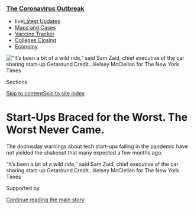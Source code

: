 <div id="app">

<div>

<div>

<div>

</div>

<div data-aria-hidden="false">

<div id="site-content" data-role="main">

<div>

<div class="css-1aor85t" style="opacity:0.000000001;z-index:-1;visibility:hidden">

<div class="css-1hqnpie">

<div class="css-epjblv">

<span class="css-17xtcya">[Technology](/section/technology)</span><span class="css-x15j1o">|</span><span class="css-fwqvlz">Start-Ups
Braced for the Worst. The Worst Never
Came.</span>

</div>

<div class="css-k008qs">

<div class="css-1iwv8en">

<span class="css-18z7m18"></span>

<div>

</div>

</div>

<span class="css-1n6z4y">https://nyti.ms/30G0IJs</span>

<div class="css-1705lsu">

<div class="css-4xjgmj">

<div class="css-4skfbu" data-role="toolbar" data-aria-label="Social Media Share buttons, Save button, and Comments Panel with current comment count" data-testid="share-tools">

  - 
  - 
  - 
  - 
    
    <div class="css-6n7j50">
    
    </div>

  - 

</div>

</div>

</div>

</div>

</div>

</div>

<div class="css-11qgg8s">

<div class="css-l9svim">

### [<span class="css-pa1jbp"><span class="css-1rxm0ex">The Coronavirus</span><span class="css-1rxm0ex"> Outbreak</span></span>](https://www.nytimes3xbfgragh.onion/news-event/coronavirus?name=styln-coronavirus-markets&region=TOP_BANNER&variant=undefined&block=storyline_menu_recirc&action=click&pgtype=Article&impression_id=428c5820-e389-11ea-85ce-efb8a1120743)

  - <span class="css-ousu42"><span class="css-12clwdu">live</span>[Latest
    Updates](https://www.nytimes3xbfgragh.onion/2020/08/20/world/coronavirus-covid.html?name=styln-coronavirus-markets&region=TOP_BANNER&variant=undefined&block=storyline_menu_recirc&action=click&pgtype=Article&impression_id=428c5821-e389-11ea-85ce-efb8a1120743)</span>
  - <span class="css-ousu42">[Maps and
    Cases](https://www.nytimes3xbfgragh.onion/interactive/2020/us/coronavirus-us-cases.html?name=styln-coronavirus-markets&region=TOP_BANNER&variant=undefined&block=storyline_menu_recirc&action=click&pgtype=Article&impression_id=428c7f30-e389-11ea-85ce-efb8a1120743)</span>
  - <span class="css-ousu42">[Vaccine
    Tracker](https://www.nytimes3xbfgragh.onion/interactive/2020/science/coronavirus-vaccine-tracker.html?name=styln-coronavirus-markets&region=TOP_BANNER&variant=undefined&block=storyline_menu_recirc&action=click&pgtype=Article&impression_id=428c7f31-e389-11ea-85ce-efb8a1120743)</span>
  - <span class="css-ousu42">[Colleges
    Closing](https://www.nytimes3xbfgragh.onion/2020/08/19/us/colleges-closing-covid.html?name=styln-coronavirus-markets&region=TOP_BANNER&variant=undefined&block=storyline_menu_recirc&action=click&pgtype=Article&impression_id=428c7f32-e389-11ea-85ce-efb8a1120743)</span>
  - <span class="css-ousu42">[Economy](https://www.nytimes3xbfgragh.onion/live/2020/08/20/business/stock-market-today-coronavirus?name=styln-coronavirus-markets&region=TOP_BANNER&variant=undefined&block=storyline_menu_recirc&action=click&pgtype=Article&impression_id=428c7f33-e389-11ea-85ce-efb8a1120743)</span>

</div>

</div>

<div id="fullBleedHeaderContent">

<div class="css-n4ws9g">

![<span class="css-16f3y1r e13ogyst0" data-aria-hidden="true">“It’s been
a bit of a wild ride,” said Sam Zaid, chief executive of the car sharing
start-up
Getaround.</span><span class="css-cnj6d5 e1z0qqy90" itemprop="copyrightHolder"><span class="css-1ly73wi e1tej78p0">Credit...</span><span><span>Kelsey
McClellan for The New York
Times</span></span></span>](https://static01.graylady3jvrrxbe.onion/images/2020/08/06/business/00startups1/merlin_175363401_10dc9679-b4d0-47e1-b98d-9e342f8ac145-articleLarge.jpg?quality=75&auto=webp&disable=upscale)

</div>

<div class="css-3z92zw">

<div class="css-6cn7ki">

<div class="NYTAppHideMasthead css-1bcu9v6 e1suatyy0">

<div class="section css-1o1qe8k e1suatyy2">

<div class="css-cu5p7t er09x8g0">

<div class="css-6n7j50">

</div>

<span class="css-1dv1kvn">Sections</span>

[Skip to content](#site-content)[Skip to site index](#site-index)

</div>

<div class="css-10698na e1huz5gh0">

</div>

</div>

</div>

<div class="css-1sojcmr ehdk2mb0">

# Start-Ups Braced for the Worst. The Worst Never Came.

</div>

The doomsday warnings about tech start-ups failing in the pandemic have
not yielded the shakeout that many expected a few months ago.

</div>

</div>

<div class="css-nwzfg5 e1gnum310">

<span class="css-1f9pvn2 technology">“It’s been a bit of a wild ride,”
said Sam Zaid, chief executive of the car sharing start-up
Getaround.</span><span class="css-cnj6d5 e1z0qqy90" itemprop="copyrightHolder"><span class="css-1ly73wi e1tej78p0">Credit...</span><span><span>Kelsey
McClellan for The New York Times</span></span></span>

</div>

<div id="sponsor-wrapper" class="css-1hyfx7x">

<div id="sponsor-slug" class="css-19vbshk">

Supported by

</div>

[Continue reading the main
story](#after-sponsor)

<div id="sponsor" class="ad sponsor-wrapper" style="text-align:center;height:100%;display:block">

</div>

<div id="after-sponsor">

</div>

</div>

<div class="css-1wx1auc e1gnum311">

<div class="css-18e8msd">

<div class="css-vp77d3 epjyd6m0">

<div class="css-hus3qt ey68jwv0" data-aria-hidden="true">

[![Erin
Griffith](https://static01.graylady3jvrrxbe.onion/images/2019/06/18/reader-center/author-erin-griffith/author-erin-griffith-thumbLarge.png
"Erin Griffith")](https://www.nytimes3xbfgragh.onion/by/erin-griffith)

</div>

<div class="css-1baulvz">

By [<span class="css-1baulvz last-byline" itemprop="name">Erin
Griffith</span>](https://www.nytimes3xbfgragh.onion/by/erin-griffith)

</div>

</div>

  - 
    
    <div class="css-ld3wwf e16638kd2">
    
    Aug. 10,
    2020
    
    </div>

  - 
    
    <div class="css-4xjgmj">
    
    <div class="css-d8bdto" data-role="toolbar" data-aria-label="Social Media Share buttons, Save button, and Comments Panel with current comment count" data-testid="share-tools">
    
      - 
      - 
      - 
      - 
        
        <div class="css-6n7j50">
        
        </div>
    
      - 
    
    </div>
    
    </div>

</div>

</div>

</div>

<div class="section meteredContent css-1r7ky0e" name="articleBody" itemprop="articleBody">

<div class="css-1fanzo5 StoryBodyCompanionColumn">

<div class="css-53u6y8">

SAN FRANCISCO — Getaround, a car sharing start-up, started the year by
laying off 150 employees and scaling back some operations after it spent
too much on a rapid expansion.

Two months later, with the [spread of the
coronavirus](https://www.nytimes3xbfgragh.onion/news-event/coronavirus?action=click&pgtype=Article&state=default&module=styln-coronavirus&region=TOP_BANNER&context=storylines_menu),
business got even worse. The company laid off another 100 employees,
asked those who remained to volunteer for pay cuts, obtained a
government loan of $5 million to $10 million and battled bankruptcy
rumors.

But in May, something unexpected happened: Business bounced back when
people began using the start-up’s cars to get on the road again.
Getaround’s revenue in the United States for the year is now 40 percent
above where it was a year ago. Last month, it brought back all of its
furloughed employees and started hiring again.

“We have seen a very, very fast recovery,” said Sam Zaid, Getaround’s
chief executive, adding that he was now raising more cash. “It’s been a
bit of a wild ride.”

</div>

</div>

<div class="css-1fanzo5 StoryBodyCompanionColumn">

<div class="css-53u6y8">

When the coronavirus pandemic first hit in March, many technology
start-ups braced themselves for The End, as business dried up, venture
capitalists warned of dark times ahead and restructuring experts
predicted the beginning of a “[great
unwinding](https://www.nytimes3xbfgragh.onion/2020/04/01/technology/virus-start-ups-pummeled-layoffs-unwinding.html)”
after a decade-long boom. Five months later, those doomsday warnings
have not translated into the drastic shakeout that many had expected.

</div>

</div>

<div class="css-79elbk" data-testid="photoviewer-wrapper">

<div class="css-z3e15g" data-testid="photoviewer-wrapper-hidden">

</div>

<div class="css-1a48zt4 ehw59r15" data-testid="photoviewer-children">

![<span class="css-16f3y1r e13ogyst0" data-aria-hidden="true">In July,
Getaround brought back all of its furloughed employees and started
hiring
again.</span><span class="css-cnj6d5 e1z0qqy90" itemprop="copyrightHolder"><span class="css-1ly73wi e1tej78p0">Credit...</span><span>Kelsey
McClellan for The New York
Times</span></span>](https://static01.graylady3jvrrxbe.onion/images/2020/08/06/business/00startups2/merlin_175363278_43f5e27d-e2ae-4575-99be-bf325e89730a-articleLarge.jpg?quality=75&auto=webp&disable=upscale)

</div>

</div>

<div class="css-1fanzo5 StoryBodyCompanionColumn">

<div class="css-53u6y8">

Funding for young companies has stayed robust, particularly for the
larger start-ups. Some of them, like the stock trading app Robinhood and
Discord, the social media site, have pulled in hundreds of millions of
dollars in new capital in recent months, boosting their valuations. And
[initial public offerings of tech
companies](https://www.nytimes3xbfgragh.onion/2020/06/17/technology/ipo-pandemic.html)have
come roaring back, alongside a surging stock market.

“Things generally are substantially better than our worst fears 90 days
ago,” said Rich Wong, an investor at Accel, a Silicon Valley venture
capital firm.

The stabilization has created a surreal disconnect between tech
start-ups and the broader economy. While retailers, restaurant chains
and many other companies are filing for bankruptcy and are dealing with
one of the [worst downturns on
record](https://www.nytimes3xbfgragh.onion/live/2020/07/30/business/stock-market-today-coronavirus/the-us-economys-contraction-in-the-second-quarter-was-the-worst-on-record)[,](https://www.nytimes3xbfgragh.onion/2020/07/30/business/economy/q2-gdp-coronavirus-economy.html)
the tech industry has largely sidestepped the worst of the destruction.

</div>

</div>

<div class="css-1fanzo5 StoryBodyCompanionColumn">

<div class="css-53u6y8">

Demand has surged for start-ups that offer virtual learning,
[telehealth](https://www.nytimes3xbfgragh.onion/2020/08/03/health/covid-telemedicine-congress.html),
e-commerce, [video games and
streaming](https://www.nytimes3xbfgragh.onion/interactive/2020/04/07/technology/coronavirus-internet-use.html),
and software for remote workers. Start-ups in areas like fitness or
children’s activities also quickly adapted their offerings to go
virtual.

<div id="NYT_MAIN_CONTENT_1_REGION" class="css-9tf9ac">

<div>

<div id="styln-covid-updates-markets" class="section interactive-content interactive-size-medium css-1ftcdic">

<div class="css-17ih8de interactive-body">

<div id="styln-briefing-block">

<div class="briefing-block-header-section">

# [Latest Updates: The Coronavirus Outbreak and the Economy](https://www.nytimes3xbfgragh.onion/live/2020/08/20/business/stock-market-today-coronavirus?action=click&pgtype=Article&state=default&region=MAIN_CONTENT_1&context=storylines_live_updates)

</div>

<div class="briefing-block-lb-items">

<div class="briefing-block-update-time">

[10h
ago](https://www.nytimes3xbfgragh.onion/live/2020/08/20/business/stock-market-today-coronavirus?action=click&pgtype=Article&state=default&region=MAIN_CONTENT_1&context=storylines_live_updates#the-producer-of-unhinged-makes-a-big-bet-on-audiences-returning-to-theaters)

</div>

<div>

[The producer of ‘Unhinged’ makes a big bet on audiences returning to
theaters.](https://www.nytimes3xbfgragh.onion/live/2020/08/20/business/stock-market-today-coronavirus?action=click&pgtype=Article&state=default&region=MAIN_CONTENT_1&context=storylines_live_updates#the-producer-of-unhinged-makes-a-big-bet-on-audiences-returning-to-theaters)

</div>

<div class="briefing-block-update-time">

[19h
ago](https://www.nytimes3xbfgragh.onion/live/2020/08/20/business/stock-market-today-coronavirus?action=click&pgtype=Article&state=default&region=MAIN_CONTENT_1&context=storylines_live_updates#american-airlines-to-stop-flights-to-15-cities-after-government-aid-ends)

</div>

<div>

[American Airlines to stop flights to 15 cities after government aid
ends.](https://www.nytimes3xbfgragh.onion/live/2020/08/20/business/stock-market-today-coronavirus?action=click&pgtype=Article&state=default&region=MAIN_CONTENT_1&context=storylines_live_updates#american-airlines-to-stop-flights-to-15-cities-after-government-aid-ends)

</div>

<div class="briefing-block-update-time">

[19h
ago](https://www.nytimes3xbfgragh.onion/live/2020/08/20/business/stock-market-today-coronavirus?action=click&pgtype=Article&state=default&region=MAIN_CONTENT_1&context=storylines_live_updates#without-school-plays-and-assemblies-a-technicians-livelihood-withers)

</div>

<div>

[Without school plays and assemblies, a technician’s livelihood
withers.](https://www.nytimes3xbfgragh.onion/live/2020/08/20/business/stock-market-today-coronavirus?action=click&pgtype=Article&state=default&region=MAIN_CONTENT_1&context=storylines_live_updates#without-school-plays-and-assemblies-a-technicians-livelihood-withers)

</div>

</div>

<div class="briefing-block-footer">

<div class="briefing-block-footer-meta">

[See more
updates](https://www.nytimes3xbfgragh.onion/live/2020/08/20/business/stock-market-today-coronavirus?action=click&pgtype=Article&state=default&region=MAIN_CONTENT_1&context=storylines_live_updates)

</div>

<div class="briefing-block-briefinglinks">

<span>More live coverage:</span>
[Global](https://www.nytimes3xbfgragh.onion/2020/08/20/world/coronavirus-covid.html?action=click&pgtype=Article&state=default&region=MAIN_CONTENT_1&context=storylines_live_updates)

</div>

</div>

</div>

</div>

</div>

</div>

</div>

That doesn’t mean tech start-ups have escaped unscathed. Some — like
those providing travel services, restaurant software or tickets to
events — watched revenue disappear. Stay Alfred, a luxury hospitality
start-up in Washington, recently began winding down its operations,
blaming the virus. [ScaleFactor, an accounting start-up in
Texas](https://scalefactor.com/scaleblog/a-message-from-the-founder-and-ceo/),
and [Stockwell, an office vending machine
start-up](https://techcrunch.com/2020/06/15/stockwell-the-ai-vending-machine-startup-formerly-known-as-bodega-is-shutting-down-july-1/)
that was previously known as Bodega, did the same.

But over all, the money has continued flowing. Start-ups in the United
States raised $34.3 billion in the second quarter, down slightly from
$36 billion a year earlier, according to PitchBook and the National
Venture Capital Association. Much of the financing went to the largest
companies, with the number of “mega-rounds” (deals larger than $100
million) on a pace to top last year’s total.

“People are trying to focus on who they believe the winners are, on
companies that have pivoted successfully to meet the new norm,” said
Heather Gates, a managing director at Deloitte who advises start-ups.

Across Silicon Valley, the start-up panic began dissipating around May.
That was when layoffs slowed to a trickle, according to
[Layoffs.fyi](https://layoffs.fyi/), a site that tracks start-up
layoffs. Just 5 percent of the hundreds of companies that did layoffs
went out of business, according to the site.

Hiring is now picking back up. Job openings posted to a network run by
Drafted, a recruiting company, increased 30 percent in the last month,
said Vinayak Ranade, its chief
executive.

</div>

</div>

<div class="css-79elbk" data-testid="photoviewer-wrapper">

<div class="css-z3e15g" data-testid="photoviewer-wrapper-hidden">

</div>

<div class="css-1a48zt4 ehw59r15" data-testid="photoviewer-children">

<div class="css-1xdhyk6 erfvjey0">

<span class="css-1ly73wi e1tej78p0">Image</span>

<div class="css-zjzyr8">

<div data-testid="lazyimage-container" style="height:483.33333333333326px">

</div>

</div>

</div>

<span class="css-16f3y1r e13ogyst0" data-aria-hidden="true">Spending by
start-ups on items like software, servers and ads is now more than a
third above February levels, according to Brex, which provides corporate
credit cards to
start-ups.</span><span class="css-cnj6d5 e1z0qqy90" itemprop="copyrightHolder"><span class="css-1ly73wi e1tej78p0">Credit...</span><span>Arsenii
Vaselenko for The New York Times</span></span>

</div>

</div>

<div class="css-1fanzo5 StoryBodyCompanionColumn">

<div class="css-53u6y8">

Start-up expenditures also began rising again.
[Brex](https://www.nytimes3xbfgragh.onion/2019/08/02/technology/brex-start-up.html),
which provides corporate credit cards to roughly 10,000 start-ups in the
United States, said spending on items like software, servers and ads is
now more than a third above February levels — though spending on
business travel and office snacks remains depressed.

</div>

</div>

<div class="css-1fanzo5 StoryBodyCompanionColumn">

<div class="css-53u6y8">

“Everyone woke up and thought, ‘Wait a second, people are still going to
do business,’” said Steve Sloane, an investor at Menlo Ventures.
“They’re just going to do it online.”

Some of the shift was fueled by start-ups adapting their businesses to
the pandemic. One of those was ActivityHero, an online marketplace for
children’s activities. In April, the San Francisco start-up’s bookings
dropped 88 percent as summer camps around the country canceled their
programs, said Peggy Chang, its chief executive. She worried the company
wouldn’t survive the year.

So ActivityHero encouraged its providers to offer virtual activities,
promoting them to parents with free classes and small discounts. By the
summer, bookings were back — just online. Now, Ms. Chang said, she sees
online activities as a springboard to expand faster when in-person
activities return.

Envoy, a start-up in San Francisco that sells sign-in systems to
offices, also suffered its first monthly net loss in February and March,
said its chief executive, Larry Gadea. But that changed in May after the
company formed a service called Protect, with features for limiting
capacity in the office and managing which employees are in the office.

Around that time, working from home was becoming untenable for some
people and companies wanted a way to allow a limited number of workers
to return. Around 100,000 workers have used Envoy’s new system at 500
offices, Mr. Gadea said.

“It saved the business,” he said.

Some larger start-ups have seized the opportunity to raise even more
cash from investors. DoorDash and Instacart, two delivery services that
have become more popular in the pandemic, collectively raised more than
$600 million in funding in June, lifting their valuations to $16 billion
for DoorDash and $13.7 billion for
Instacart.

</div>

</div>

<div class="css-79elbk" data-testid="photoviewer-wrapper">

<div class="css-z3e15g" data-testid="photoviewer-wrapper-hidden">

</div>

<div class="css-1a48zt4 ehw59r15" data-testid="photoviewer-children">

<div class="css-1xdhyk6 erfvjey0">

<span class="css-1ly73wi e1tej78p0">Image</span>

<div class="css-zjzyr8">

<div data-testid="lazyimage-container" style="height:309.3333333333333px">

</div>

</div>

</div>

<span class="css-16f3y1r e13ogyst0" data-aria-hidden="true">DoorDash,
which has become more popular in the pandemic, raised new funding in
June.</span><span class="css-cnj6d5 e1z0qqy90" itemprop="copyrightHolder"><span class="css-1ly73wi e1tej78p0">Credit...</span><span>Benjamin
Rasmussen for The New York
Times</span></span>

</div>

</div>

<div class="css-1fanzo5 StoryBodyCompanionColumn">

<div class="css-53u6y8">

[Robinhood](https://www.nytimes3xbfgragh.onion/2020/07/08/technology/robinhood-risky-trading.html),
the online trading start-up, raised $280 million in May and added $320
million in July as day trading surged while people were quarantined.
Canva, an online design software provider, saw its growth accelerate as
more people worked remotely, and it doubled its valuation to $6 billion
in June. Discord, a social media chat service whose use increased
roughly 50 percent in the pandemic, raised $100 million in June in a
matter of weeks.

Ruben Flores-Martinez, founder of Cashdrop, an e-commerce start-up, said
he had struck out trying to raise funding for his company in January.
But the virus pushed local merchants to move online, leading hundreds of
them to try Cashdrop’s software.

“Covid just came and accelerated stuff exponentially,” said Mr.
Flores-Martinez, who ultimately raised $2.7 million in funding for his
start-up in July.

He said he didn’t meet any of the investors in person, an increasingly
common trait of start-up deal-making in the pandemic. In a June
[survey](https://medium.com/omers-ventures/we-asked-over-150-vcs-if-they-are-doing-remote-deals-heres-what-they-said-970764b920fc)
of more than 150 venture capital firms conducted by OMERS Ventures, more
than two-thirds said they were willing to do deals remotely. Half said
their pipeline of new deals was the same as or more robust than it was
before the pandemic.

Cyan Banister, a start-up investor who put money into Cashdrop, said she
had expected new deals to dry up in the pandemic. But she said her firm,
Long Journey Ventures, had met so many new companies over Zoom calls
that she and her partners instead became concerned that they were
investing too quickly. The firm has done five deals, and Ms. Banister
has made six personal investments in the pandemic.

“People made enough bread and grew enough gardens and decided to start
working on a start-up now,” she said. “We’re seeing people start to
build things and come up with ideas.”

</div>

</div>

<div class="css-1fanzo5 StoryBodyCompanionColumn">

<div class="css-53u6y8">

Even some of the hardest hit start-ups are recovering. Sonder, a home
rental start-up, laid off or furloughed 417 employees in March. Three
months later, its chief executive declared that it had returned to
“[growth
mode](https://cheddar.com/media/sonder-ceo-says-m-series-e-puts-rental-company-back-into-growth-mode)”
with 100 employees returning or having their hours restored. In June, it
raised $170 million, above a target of $150 million, said Chris
Arsenault, a venture capitalist at Inovia Capital, which has invested in
Sonder.

</div>

</div>

<div class="css-79elbk" data-testid="photoviewer-wrapper">

<div class="css-z3e15g" data-testid="photoviewer-wrapper-hidden">

</div>

<div class="css-1a48zt4 ehw59r15" data-testid="photoviewer-children">

<div class="css-1xdhyk6 erfvjey0">

<span class="css-1ly73wi e1tej78p0">Image</span>

<div class="css-zjzyr8">

<div data-testid="lazyimage-container" style="height:579.3555555555556px">

</div>

</div>

</div>

<span class="css-16f3y1r e13ogyst0" data-aria-hidden="true">Brian
Chesky, Airbnb’s chief executive, recently expressed surprise at how
fast the company’s business was
rebounding.</span><span class="css-cnj6d5 e1z0qqy90" itemprop="copyrightHolder"><span class="css-1ly73wi e1tej78p0">Credit...</span><span>Jessica
Chou for The New York Times</span></span>

</div>

</div>

<div class="css-1fanzo5 StoryBodyCompanionColumn">

<div class="css-53u6y8">

The home-rental company
[Airbnb](https://www.nytimes3xbfgragh.onion/2020/07/17/technology/airbnb-coronavirus-layoffs-.html),
which initially lost more than $1 billion in revenue from travel
cancellations, has also seen bookings improve to pre-pandemic levels as
people look for getaways within driving distance of their homes.

In a recent virtual meeting with employees, Brian Chesky, Airbnb’s chief
executive, [expressed surprise at the
rebound](https://www.nytimes3xbfgragh.onion/2020/07/15/technology/airbnb-ipo.html).

“This is something I never would have imagined telling you even eight
weeks ago,” he said. “It kind of defies logic in a way.”

</div>

</div>

<div>

</div>

</div>

<div>

</div>

<div>

</div>

<div>

</div>

<div>

<div id="bottom-wrapper" class="css-1ede5it">

<div id="bottom-slug" class="css-l9onyx">

Advertisement

</div>

[Continue reading the main
story](#after-bottom)

<div id="bottom" class="ad bottom-wrapper" style="text-align:center;height:100%;display:block;min-height:90px">

</div>

<div id="after-bottom">

</div>

</div>

</div>

</div>

</div>

## Site Index

<div>

</div>

## Site Information Navigation

  - [© <span>2020</span> <span>The New York Times
    Company</span>](https://help.nytimes3xbfgragh.onion/hc/en-us/articles/115014792127-Copyright-notice)

<!-- end list -->

  - [NYTCo](https://www.nytco.com/)
  - [Contact
    Us](https://help.nytimes3xbfgragh.onion/hc/en-us/articles/115015385887-Contact-Us)
  - [Work with us](https://www.nytco.com/careers/)
  - [Advertise](https://nytmediakit.com/)
  - [T Brand Studio](http://www.tbrandstudio.com/)
  - [Your Ad
    Choices](https://www.nytimes3xbfgragh.onion/privacy/cookie-policy#how-do-i-manage-trackers)
  - [Privacy](https://www.nytimes3xbfgragh.onion/privacy)
  - [Terms of
    Service](https://help.nytimes3xbfgragh.onion/hc/en-us/articles/115014893428-Terms-of-service)
  - [Terms of
    Sale](https://help.nytimes3xbfgragh.onion/hc/en-us/articles/115014893968-Terms-of-sale)
  - [Site
    Map](https://spiderbites.nytimes3xbfgragh.onion)
  - [Help](https://help.nytimes3xbfgragh.onion/hc/en-us)
  - [Subscriptions](https://www.nytimes3xbfgragh.onion/subscription?campaignId=37WXW)

</div>

</div>

</div>

</div>
